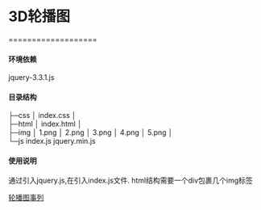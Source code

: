 # **3D轮播图**
===================

#### 环境依赖
jquery-3.3.1.js

#### 目录结构

├─css
│      index.css
│      
├─html
│      index.html
│      
├─img
│      1.png
│      2.png
│      3.png
│      4.png
│      5.png
│      
└─js
        index.js
        jquery.min.js

#### 使用说明
通过引入jquery.js,在引入index.js文件.
html结构需要一个div包裹几个img标签

[轮播图事列](../3d轮播图.js)
